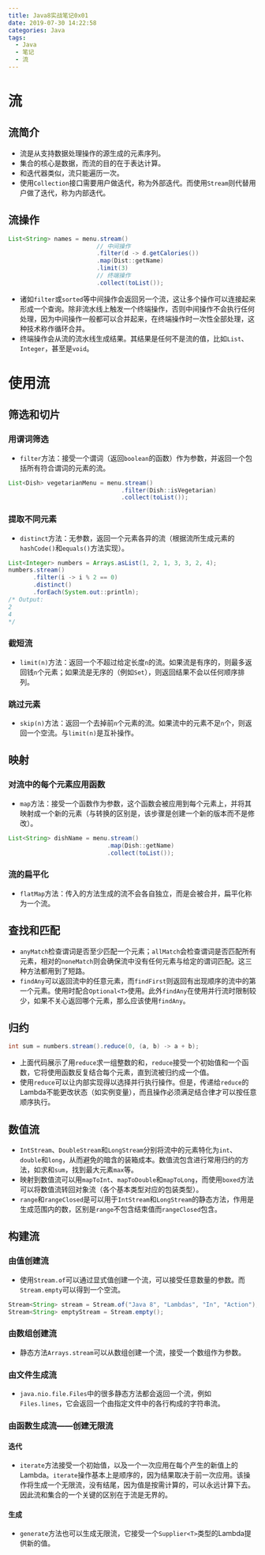 ```yaml
---
title: Java8实战笔记0x01
date: 2019-07-30 14:22:58
categories: Java
tags:
  - Java
  - 笔记
  - 流
---
```


# 流

## 流简介

- 流是从支持数据处理操作的源生成的元素序列。
- 集合的核心是数据，而流的目的在于表达计算。
- 和迭代器类似，流只能遍历一次。
- 使用`Collection`接口需要用户做迭代，称为外部迭代。而使用`Stream`则代替用户做了迭代，称为内部迭代。

## 流操作

```java
List<String> names = menu.stream()
                         // 中间操作
                         .filter(d -> d.getCalories())
                         .map(Dist::getName)
                         .limit(3)
                         // 终端操作
                         .collect(toList());
```

- 诸如`filter`或`sorted`等中间操作会返回另一个流，这让多个操作可以连接起来形成一个查询。除非流水线上触发一个终端操作，否则中间操作不会执行任何处理，因为中间操作一般都可以合并起来，在终端操作时一次性全部处理，这种技术称作循环合并。
- 终端操作会从流的流水线生成结果。其结果是任何不是流的值，比如`List`、`Integer`，甚至是`void`。

# 使用流

 ## 筛选和切片

### 用谓词筛选

- `filter`方法：接受一个谓词（返回`boolean`的函数）作为参数，并返回一个包括所有符合谓词的元素的流。

```java
List<Dish> vegetarianMenu = menu.stream()
                                .filter(Dish::isVegetarian)
                                .collect(toList());
```

### 提取不同元素

- `distinct`方法：无参数，返回一个元素各异的流（根据流所生成元素的`hashCode()`和`equals()`方法实现）。

```java
List<Integer> numbers = Arrays.asList(1, 2, 1, 3, 3, 2, 4);
numbers.stream()
       .filter(i -> i % 2 == 0)
       .distinct()
       .forEach(System.out::println);
/* Output:
2
4
*/
```

### 截短流

- `limit(n)`方法：返回一个不超过给定长度`n`的流。如果流是有序的，则最多返回钱`n`个元素；如果流是无序的（例如`Set`），则返回结果不会以任何顺序排列。

### 跳过元素

- `skip(n)`方法：返回一个去掉前`n`个元素的流。如果流中的元素不足`n`个，则返回一个空流。与`limit(n)`是互补操作。

## 映射

### 对流中的每个元素应用函数

- `map`方法：接受一个函数作为参数，这个函数会被应用到每个元素上，并将其映射成一个新的元素（与转换的区别是，该步骤是创建一个新的版本而不是修改）。

```java
List<String> dishName = menu.stream()
                            .map(Dish::getName)
                            .collect(toList());
```

### 流的扁平化

- `flatMap`方法：传入的方法生成的流不会各自独立，而是会被合并，扁平化称为一个流。

## 查找和匹配

- `anyMatch`检查谓词是否至少匹配一个元素；`allMatch`会检查谓词是否匹配所有元素，相对的`noneMatch`则会确保流中没有任何元素与给定的谓词匹配。这三种方法都用到了短路。
- `findAny`可以返回流中的任意元素，而`findFirst`则返回有出现顺序的流中的第一个元素。使用时配合`Optional<T>`使用。此外`findAny`在使用并行流时限制较少，如果不关心返回哪个元素，那么应该使用`findAny`。

## 归约

```java
int sum = numbers.stream().reduce(0, (a, b) -> a + b);
```

- 上面代码展示了用`reduce`求一组整数的和，`reduce`接受一个初始值和一个函数，它将使用函数反复结合每个元素，直到流被归约成一个值。
- 使用`reduce`可以让内部实现得以选择并行执行操作。但是，传递给`reduce`的Lambda不能更改状态（如实例变量），而且操作必须满足结合律才可以按任意顺序执行。

## 数值流

- `IntStream`、`DoubleStream`和`LongStream`分别将流中的元素特化为`int`、`double`和`long`，从而避免的暗含的装箱成本。数值流包含进行常用归约的方法，如求和`sum`，找到最大元素`max`等。
- 映射到数值流可以用`mapToInt`、`mapToDouble`和`mapToLong`，而使用`boxed`方法可以将数值流转回对象流（各个基本类型对应的包装类型）。
- `range`和`rangeClosed`是可以用于`IntStream`和`LongStream`的静态方法，作用是生成范围内的数，区别是`range`不包含结束值而`rangeClosed`包含。

## 构建流

### 由值创建流

- 使用`Stream.of`可以通过显式值创建一个流，可以接受任意数量的参数。而`Stream.empty`可以得到一个空流。

```java
Stream<String> stream = Stream.of("Java 8", "Lambdas", "In", "Action");
Stream<String> emptyStream = Stream.empty();
```

### 由数组创建流

- 静态方法`Arrays.stream`可以从数组创建一个流，接受一个数组作为参数。

### 由文件生成流

- `java.nio.file.Files`中的很多静态方法都会返回一个流，例如`Files.lines`，它会返回一个由指定文件中的各行构成的字符串流。

### 由函数生成流——创建无限流

#### 迭代

- `iterate`方法接受一个初始值，以及一个一次应用在每个产生的新值上的Lambda。`iterate`操作基本上是顺序的，因为结果取决于前一次应用。该操作将生成一个无限流，没有结尾，因为值是按需计算的，可以永远计算下去。因此流和集合的一个关键的区别在于流是无界的。

#### 生成

- `generate`方法也可以生成无限流，它接受一个`Supplier<T>`类型的Lambda提供新的值。